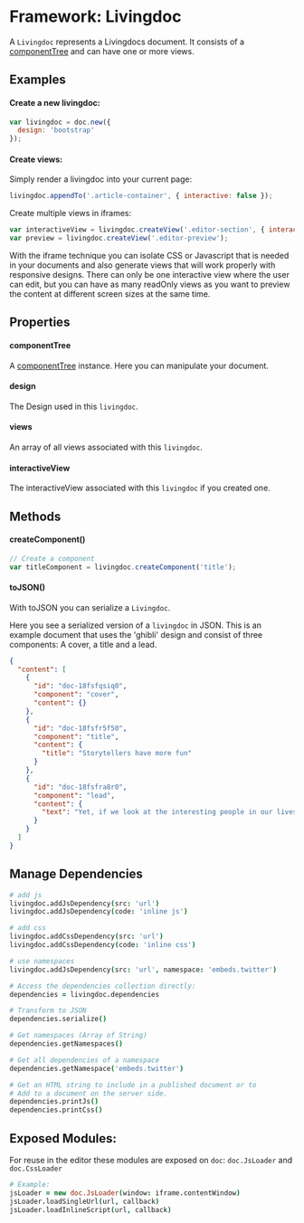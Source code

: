 
# Framework: Livingdoc

A `Livingdoc` represents a Livingdocs document. It consists of a [componentTree](component_tree.md) and can have one or more views.


## Examples

#### Create a new livingdoc:

```javascript
var livingdoc = doc.new({
  design: 'bootstrap'
});
```


#### Create views:

Simply render a livingdoc into your current page:

```javascript
livingdoc.appendTo('.article-container', { interactive: false });
```

Create multiple views in iframes:

```javascript
var interactiveView = livingdoc.createView('.editor-section', { interactive: true });
var preview = livingdoc.createView('.editor-preview');
```

With the iframe technique you can isolate CSS or Javascript that is needed in your documents and also generate views that will work properly with responsive designs. There can only be one interactive view where the user can edit, but you can have as many readOnly views as you want to preview the content at different screen sizes at the same time.

## Properties

#### componentTree
A [componentTree](component_tree.md) instance. Here you can manipulate your document.

#### design
The Design used in this `livingdoc`.

#### views
An array of all views associated with this `livingdoc`.

#### interactiveView
The interactiveView associated with this `livingdoc` if you created one.

## Methods

#### createComponent()

```javascript
// Create a component
var titleComponent = livingdoc.createComponent('title');
```

#### toJSON()

With toJSON you can serialize a `Livingdoc`.

Here you see a serialized version of a `livingdoc` in JSON. This is an example document that uses the 'ghibli' design and consist of three components: A cover, a title and a lead.

```json
{
  "content": [
    {
      "id": "doc-18fsfqsiq0",
      "component": "cover",
      "content": {}
    },
    {
      "id": "doc-18fsfr5f50",
      "component": "title",
      "content": {
        "title": "Storytellers have more fun"
      }
    },
    {
      "id": "doc-18fsfra8r0",
      "component": "lead",
      "content": {
        "text": "Yet, if we look at the interesting people in our lives, I think we’ll find few of them have climbed Mount Everest or broken a wild mustang. Most have never wrestled an alligator or gotten embroiled in a covert operation. Most haven’t seen a whole lot of real excitement."
      }
    }
  ]
}
```

## Manage Dependencies

```coffee
# add js
livingdoc.addJsDependency(src: 'url')
livingdoc.addJsDependency(code: 'inline js')

# add css
livingdoc.addCssDependency(src: 'url')
livingdoc.addCssDependency(code: 'inline css')

# use namespaces
livingdoc.addJsDependency(src: 'url', namespace: 'embeds.twitter')

# Access the dependencies collection directly:
dependencies = livingdoc.dependencies

# Transform to JSON
dependencies.serialize()

# Get namespaces (Array of String)
dependencies.getNamespaces()

# Get all dependencies of a namespace
dependencies.getNamespace('embeds.twitter')

# Get an HTML string to include in a published document or to
# Add to a document on the server side.
dependencies.printJs()
dependencies.printCss()
```

## Exposed Modules:

For reuse in the editor these modules are exposed on `doc`:
`doc.JsLoader` and `doc.CssLoader`

```coffee
# Example:
jsLoader = new doc.JsLoader(window: iframe.contentWindow)
jsLoader.loadSingleUrl(url, callback)
jsLoader.loadInlineScript(url, callback)
```
